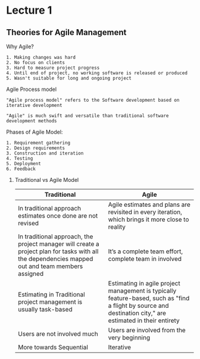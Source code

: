 # Lecture 1

## Theories for Agile Management

Why Agile?

    1. Making changes was hard
    2. No focus on clients
    3. Hard to measure project progress
    4. Until end of project, no working software is released or produced
    5. Wasn't suitable for long and ongoing project

Agile Process model

    "Agile process model" refers to the Software development based on iterative development
    
    "Agile" is much swift and versatile than traditional software development methods

Phases of Agile Model:

    1. Requirement gathering
    2. Design requirements
    3. Construction and iteration
    4. Testing
    5. Deployment
    6. Feedback

1. Traditional vs Agile Model

    | Traditional | Agile |
    |-------------|-------|
    |In traditional approach estimates once done are not revised| Agile estimates and plans are revisited in every iteration, which brings it more close to reality|
    |In traditional approach, the project manager will create a project plan for tasks with all the dependencies mapped out and team members assigned|It’s a complete team effort, complete team in involved|
    |Estimating in Traditional project management is usually task-based|Estimating in agile project management is typically feature-based, such as "find a flight by source and destination city," are estimated in their entirety|
    |Users are not involved much|Users are involved from the very beginning|
    | More towards Sequential | Iterative |
